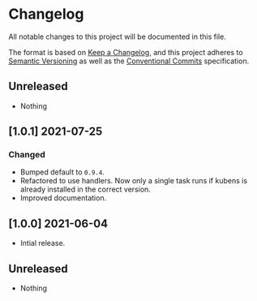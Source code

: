 # Changelog

All notable changes to this project will be documented in this file.

The format is based on [Keep a Changelog](https://keepachangelog.com/en/1.0.0/),
and this project adheres to [Semantic Versioning](https://semver.org/spec/v2.0.0.html)
as well as the [Conventional Commits](https://www.conventionalcommits.org) 
specification.

## Unreleased

* Nothing

## [1.0.1] 2021-07-25

### Changed

* Bumped default to `0.9.4`.
* Refactored to use handlers. Now only a single task runs if kubens is already
  installed in the correct version.
* Improved documentation.

## [1.0.0] 2021-06-04 

* Intial release.

## Unreleased

* Nothing
